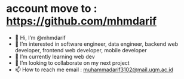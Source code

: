# account move to : https://github.com/mhmdarif
- 👋 Hi, I’m @mhmdarif 
- 👀 I’m interested in software engineer, data engineer, backend web developer, frontend web developer, mobile developer
- 🌱 I’m currently learning web dev
- 💞️ I’m looking to collaborate on my next project
- 📫 How to reach me email : muhammadarif3102@mail.ugm.ac.id

<!---
mhmdarif/mhmdarif is a ✨ special ✨ repository because its `README.md` (this file) appears on your GitHub profile.
You can click the Preview link to take a look at your changes.
--->
